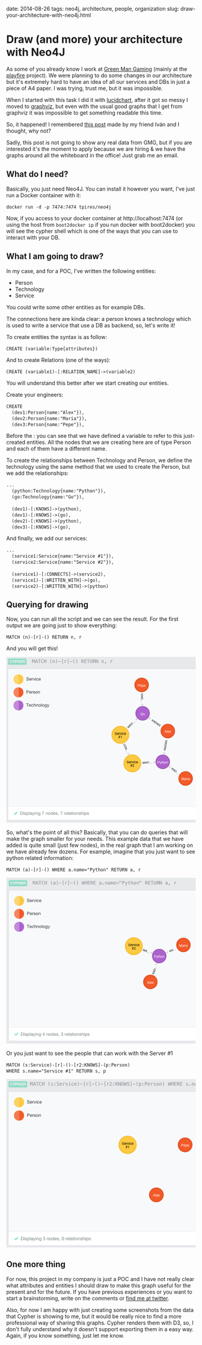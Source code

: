 date: 2014-08-26
tags: neo4j, architecture, people, organization
slug: draw-your-architecture-with-neo4j.html

Draw (and more) your architecture with Neo4J
============================================

As some of you already know I work at [Green Man
Gaming](http://greenmangaming.com) (mainly at the
[playfire](http://playfire.com) project). We were planning to do some changes
in our architecture but it's extremely hard to have an idea of all our services
and DBs in just a piece of A4 paper. I was trying, trust me, but it was
impossible.

When I started with this task I did it with
[lucidchart](https://www.lucidchart.com), after it got so messy I moved to
[graphviz](http://www.graphviz.org/), but even with the usual good graphs that
I get from graphviz it was impossible to get something readable this time.

So, it happened! I remembered [this post](http://ivan.pedrazas.me/?p=280) made
by my friend Iván and I thought, why not?

Sadly, this post is not going to show any real data from GMG, but if you are
interested it's the moment to apply because we are hiring & we have the graphs
around all the whiteboard in the office! Just grab me an email.

What do I need?
---------------

Basically, you just need Neo4J. You can install it however you want, I've just
run a Docker container with it:

    docker run -d -p 7474:7474 tpires/neo4j

Now, if you access to your docker container at http://localhost:7474 (or using
the host from `boot2docker ip` if you run docker with boot2docker) you will see
the cypher shell which is one of the ways that you can use to interact with
your DB.

What I am going to draw?
------------------------

In my case, and for a POC, I've written the following entities:

- Person
- Technology
- Service

You could write some other entities as for example DBs.

The connections here are kinda clear: a person knows a technology which is
used to write a service that use a DB as backend, so, let's write it!

To create entities the syntax is as follow:

    CREATE (variable:Type{attributes})

And to create Relations (one of the ways):

    CREATE (variable1)-[:RELATION_NAME]->(variable2)

You will understand this better after we start creating our entities.

Create your engineers:

    CREATE
      (dev1:Person{name:"Alex"}),
      (dev2:Person{name:"Maria"}),
      (dev3:Person{name:"Pepe"}),

Before the : you can see that we have defined a variable to refer to this
just-created entities. All the nodes that we are creating here are of type
Person and each of them have a different name.

To create the relationships between Technology and Person, we define the
technology using the same method that we used to create the Person, but we add
the relationships:

    ...
      (python:Technology{name:"Python"}),
      (go:Technology{name:"Go"}),

      (dev1)-[:KNOWS]->(python),
      (dev1)-[:KNOWS]->(go),
      (dev2)-[:KNOWS]->(python),
      (dev3)-[:KNOWS]->(go),

And finally, we add our services:

    ...
      (service1:Service{name:"Service #1"}),
      (service2:Service{name:"Service #2"}),

      (service1)-[:CONNECTS]->(service2),
      (service1)-[:WRITTEN_WITH]->(go),
      (service2)-[:WRITTEN_WITH]->(python)


Querying for drawing
--------------------

Now, you can run all the script and we can see the result. For the first output
we are going just to show everything:

    MATCH (n)-[r]-() RETURN n, r

And you will get this!

![Cypher MATCH #1](static/biz/neo4j_architecture/1.png)

So, what's the point of all this? Basically, that you can do queries that will
make the graph smaller for your needs. This example data that we have added is
quite small (just few nodes), in the real graph that I am working on we have
already few dozens. For example, imagine that you just want to see python
related information:

    MATCH (a)-[r]-() WHERE a.name="Python" RETURN a, r

![Cypher MATCH #2](static/biz/neo4j_architecture/2.png)

Or you just want to see the people that can work with the Server #1

    MATCH (s:Service)-[r]-()-[r2:KNOWS]-(p:Person)
    WHERE s.name="Service #1" RETURN s, p

![Cypher MATCH #2](static/biz/neo4j_architecture/3.png)

One more thing
--------------

For now, this project in my company is just a POC and I have not really clear
what attributes and entities I should draw to make this graph useful for the
present and for the future. If you have previous experiences or you want to
start a brainstorming, write on the comments or [find me at
twitter](http://twitter.com/agonzalezro).

Also, for now I am happy with just creating some screenshots from the data that
Cypher is showing to me, but it would be really nice to find a more
professional way of sharing this graphs. Cypher renders them with D3, so, I
don't fully understand why it doesn't support exporting them in a easy way.
Again, if you know something, just let me know.
